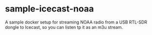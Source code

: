 # sample-icecast-noaa
A sample docker setup for streaming NOAA radio from a USB RTL-SDR dongle to Icecast, so you can listen tp it as an m3u stream.
